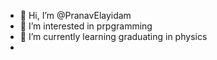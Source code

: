 - 👋 Hi, I’m @PranavElayidam
- 👀 I’m interested in prpgramming
- 🌱 I’m currently learning graduating in physics
- 

<!---
PranavElayidam/PranavElayidam is a ✨ special ✨ repository because its `README.md` (this file) appears on your GitHub profile.
You can click the Preview link to take a look at your changes.
--->
